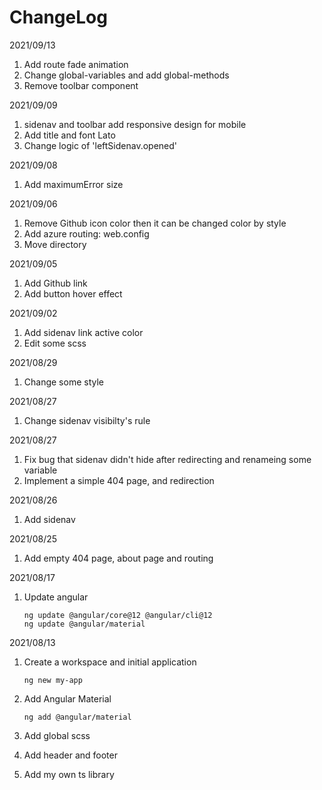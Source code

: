 
# ChangeLog

2021/09/13

1. Add route fade animation
2. Change global-variables and add global-methods
3. Remove toolbar component

2021/09/09

1. sidenav and toolbar add responsive design for mobile
2. Add title and font Lato
3. Change logic of 'leftSidenav.opened'

2021/09/08

1. Add maximumError size

2021/09/06

1. Remove Github icon color then it can be changed color by style
2. Add azure routing: web.config
3. Move directory

2021/09/05

1. Add Github link
2. Add button hover effect

2021/09/02

1. Add sidenav link active color
2. Edit some scss

2021/08/29

1. Change some style

2021/08/27

1. Change sidenav visibilty's rule

2021/08/27

1. Fix bug that sidenav didn't hide after redirecting and renameing some variable
2. Implement a simple 404 page, and redirection

2021/08/26

1. Add sidenav

2021/08/25

1. Add empty 404 page, about page and routing

2021/08/17

1. Update angular

    ```shell
    ng update @angular/core@12 @angular/cli@12
    ng update @angular/material
    ```

2021/08/13

1. Create a workspace and initial application

    ```shell
    ng new my-app
    ```

2. Add Angular Material

    ```shell
    ng add @angular/material
    ```

3. Add global scss
4. Add header and footer
5. Add my own ts library
